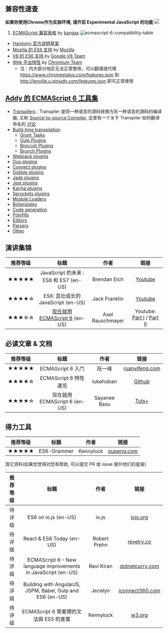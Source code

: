 ## 兼容性速查

**如果你使用Chrome作为实验环境, 请开启 Experimental JavaScript 的功能**
![](https://cdn.tutsplus.com/net/uploads/2013/05/es6-compatibility.png)


1. [ECMAScript 兼容表格](http://kangax.github.io/compat-table/es6/) by [kangax](kangax)
![ecmascript-6-compatibility-table](https://cloud.githubusercontent.com/assets/1564923/6500314/211bbcf4-c345-11e4-89b2-a7d6f5167a41.png)
* [Harmony 官方说明草案](http://wiki.ecmascript.org/doku.php?id=harmony:specification_drafts)
* [Mozilla 的 ES6 支持](https://developer.mozilla.org/zh-CN/docs/Web/JavaScript/ECMAScript_6_support_in_Mozilla) by [Mozilla](https://developer.mozilla.org/zh-CN/)
* [V8 的 ES6 支持 ](https://code.google.com/p/v8/issues/list?q=label:Harmony) by [Google V8 Team](https://code.google.com/p/v8/)
* [Web 平台特性](https://www.chromestatus.com/features#es6) by [Chromium Team](http://www.chromium.org/developers/web-platform-status)
  * 注：内大部分地区无法正常使用，可以翻墙或代理 https://www.chromestatus.com/features.json 到 http://lenville.u.qiniudn.com/features.json 即可正常使用

## [Addy 的 ECMAScript 6 工具集](https://github.com/addyosmani/es6-tools)
* [Transpilers](https://github.com/addyosmani/es6-tools#transpilers) : Transpiler 是将一种语言的源码转换为另一种语言的源码的编译器, 又称 [Source-to-source Compiler](http://en.wikipedia.org/wiki/Source-to-source_compiler), 这里有一个关于 Transpiler 如何翻译命名的 [讨论](https://github.com/lenville/es6-resources/issues/1)
* [Build-time transpilation](https://github.com/addyosmani/es6-tools#build-time-transpilation)
  * [Grunt Tasks](https://github.com/addyosmani/es6-tools#grunt-tasks)
  * [Gulp Plugins](https://github.com/addyosmani/es6-tools#gulp-plugins)
  * [Broccoli Plugins](https://github.com/addyosmani/es6-tools#broccoli-plugins)
  * [Brunch Plugins](https://github.com/addyosmani/es6-tools#brunch-plugins)
* [Webpack plugins](https://github.com/addyosmani/es6-tools#webpack-plugins)
* [Duo plugins](https://github.com/addyosmani/es6-tools#duo-plugins)
* [Connect plugins](https://github.com/addyosmani/es6-tools#connect-plugins)
* [Gobble plugins](https://github.com/addyosmani/es6-tools#gobble-plugins)
* [Jade plugins](https://github.com/addyosmani/es6-tools#jade-plugins)
* [Jest plugins](https://github.com/addyosmani/es6-tools#jest-plugins)
* [Karma plugins](https://github.com/addyosmani/es6-tools#karma-plugins)
* [Sprockets plugins](https://github.com/addyosmani/es6-tools#sprockets-plugins)
* [Module Loaders](https://github.com/addyosmani/es6-tools#module-loaders)
* [Boilerplates](https://github.com/addyosmani/es6-tools#boilerplates)
* [Code generation](https://github.com/addyosmani/es6-tools#code-generation)
* [Polyfills](https://github.com/addyosmani/es6-tools#polyfills)
* [Editors](https://github.com/addyosmani/es6-tools#editors)
* [Parsers](https://github.com/addyosmani/es6-tools#parsers)
* [Other](https://github.com/addyosmani/es6-tools#other)

## 演讲集锦

| 推荐等级 | 标题 | 作者 | 链接 |
| :------: | :-: | :--: | :-: |
| ★★★★★ | JavaScript 的未来 : ES6 和 ES7 (en-US) | Brendan Eich | [Youtube](https://www.youtube.com/watch?v=6AytbSdWBKg&t=788) |
| ★★★★☆ | ES6: 茁壮成长的 JavaScript (en-US) | Jack Franklin |[Youtube](https://www.youtube.com/watch?v=mPq5S27qWW8&t=106) |
| ★★★☆☆ | [现在就用 ECMAScript 6](https://speakerdeck.com/rauschma/using-ecmascript-6-today) (en-US)       | Axel Rauschmayer | Youtube: [Part I](https://www.youtube.com/watch?v=Fg3bEZIcnUw) / [Part II](https://www.youtube.com/watch?v=Vhhq1WpzsnM) |

## 必读文章 & 文档

|   推荐等级   | 标题 | 作者 | 链接 |
| :----------: | :-: | :--: | :--: |
| ★★★★★ |ECMAScript 6 入门| 阮一峰| [ruanyifeng.com](http://es6.ruanyifeng.com/) |
| ★★★★☆ |       ECMAScript 6 特性速览       | lukehoban |  [Github](https://github.com/lenville/es6features) |
| ★★★★☆ |现在就用 ECMAScript 6 (en-US) |Sayanee Basu|[Tuts+](https://code.tutsplus.com/articles/use-ecmascript-6-today--net-31582)|

## 得力工具
| 推荐等级 | 标题 | 作者 | 链接 |
| :------: | :-: | :--: | :-: |
| ★★★★★ | ES6-Grammer | Kennyluck | [oupeng.com](http://dev.oupeng.com/wp-content/uploads/es6-grammar.html) |



其它资料(如果您觉得对您有帮助, 可以提交 PR 或 issue 提升他们的星级)

| 推荐等级 | 标题 | 作者 | 链接 |
| :------: | :-: | :--: | :-: |
| 待评级 | ES6 on io.js (en-US) | io.js | [iojs.org](https://iojs.org/en/es6.html) |
| 待评级 | React & ES6 Today (en-US) | Robert Prehn | [revelry.co](http://revelry.co/development/2015/03/02/es6-and-react/) |
| 待评级 | ECMAScript 6 – New language improvements in JavaScript (en-US) | Ravi Kiran | [dotnetcurry.com](http://www.dotnetcurry.com/showarticle.aspx?ID=1090) |
| 待评级 | Building with AngularJS, JSPM, Babel, Gulp and ES6 (en-US) | Jecelyn | [iconnect360.com](http://engineering.iconnect360.com/angularjs/) |
| 待评级 | ECMAScript 6 草案裡的文法與 ES5 的差異 | Kennyluck | [w3.org](http://lists.w3.org/Archives/Public/public-html-ig-zh/2013Jan/0000)|
